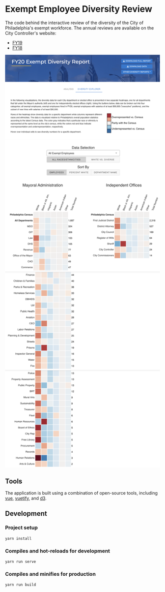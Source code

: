 # Exempt Employee Diversity Review

The code behind the interactive review of the diversity of the City of Philadelphia's exempt workforce. The annual
reviews are available on the City Controller's website:

- [FY19](https://controller.phila.gov/philadelphia-audits/fy19-exempt-employee-diversity/)
- [FY18](https://controller.phila.gov/philadelphia-audits/fy18-exempt-employee-diversity/)



![Interactive Dashboard Part 1](public/report-screenshot-1.png)
![Interactive Dashboard Part 2](public/report-screenshot-2.png)
![Interactive Dashboard Part 3](public/report-screenshot-3.png)
![Interactive Dashboard Part 4](public/report-screenshot-4.png)

## Tools

The application is built using a combination of open-source tools, including
[vue](https://github.com/vuejs/vue), [vuetify](https://github.com/vuetifyjs/vuetify), 
and [d3](https://github.com/d3/d3).

## Development

### Project setup
```
yarn install
```
### Compiles and hot-reloads for development

```
yarn run serve
```
### Compiles and minifies for production

```
yarn run build
```
